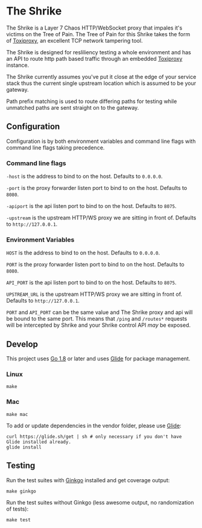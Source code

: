 The Shrike
==========

The Shrike is a Layer 7 Chaos HTTP/WebSocket proxy that impales it's victims on the Tree of Pain. The Tree of Pain for this Shrike takes the form of [Toxiproxy](http://toxiproxy.io), an excellent TCP network tampering tool.

The Shrike is designed for resliliency testing a whole environment and has an API to route http path based traffic through an embedded [Toxiproxy](http://toxiproxy.io) instance.

The Shrike currently assumes you've put it close at the edge of your service stack thus the current single upstream location which is assumed to be your gateway.

Path prefix matching is used to route differing paths for testing while unmatched paths are sent straight on to the gateway.

Configuration
-------------

Configuration is by both environment variables and command line flags with command line flags taking precedence.

### Command line flags

`-host` is the address to bind to on the host. Defaults to `0.0.0.0`.

`-port` is the proxy forwarder listen port to bind to on the host. Defaults to `8080`.

`-apiport` is the api listen port to bind to on the host. Defaults to `8075`.

`-upstream` is the upstream HTTP/WS proxy we are sitting in front of. Defaults to `http://127.0.0.1`.


### Environment Variables

`HOST` is the address to bind to on the host. Defaults to `0.0.0.0`.

`PORT` is the proxy forwarder listen port to bind to on the host. Defaults to `8080`.

`API_PORT` is the api listen port to bind to on the host. Defaults to `8075`.

`UPSTREAM_URL` is the upstream HTTP/WS proxy we are sitting in front of. Defaults to `http://127.0.0.1`.

`PORT` and `API_PORT` can be the same value and The Shrike proxy and api will be bound to the same port. This means that `/ping` and `/routes*` requests will be intercepted by Shrike and your Shrike control API *may* be exposed.

Develop
-------

This project uses [Go 1.8](https://golang.org/dl/) or later and uses [Glide](https://glide.sh/) for package management.

### Linux
```
make
```

### Mac
```
make mac
```

To add or update dependencies in the vendor folder, please use [Glide](https://glide.sh/):

```
curl https://glide.sh/get | sh # only necessary if you don't have Glide installed already.
glide install
```

Testing
-------

Run the test suites with [Ginkgo](http://onsi.github.io/ginkgo/) installed and get coverage output:

```
make ginkgo
```

Run the test suites without Ginkgo (less awesome output, no randomization of tests):

```
make test
```

